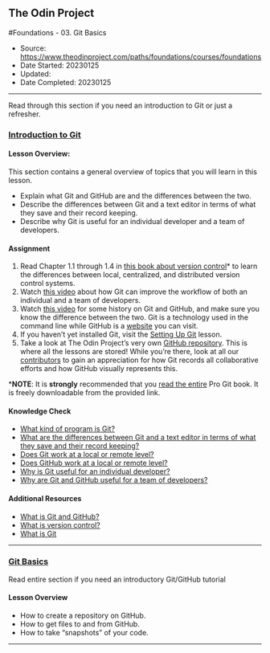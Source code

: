 ## The Odin Project

#Foundations - 03. Git Basics

  - Source: https://www.theodinproject.com/paths/foundations/courses/foundations
  - Date Started: 20230125
  - Updated:
  - Date Completed: 20230125
---

Read through this section if you need an introduction to Git or just a refresher.

### [Introduction to Git](https://www.theodinproject.com/lessons/foundations-introduction-to-git)

#### Lesson Overview:

This section contains a general overview of topics that you will learn in this lesson.

  - Explain what Git and GitHub are and the differences between the two.
  - Describe the differences between Git and a text editor in terms of what they save and their record keeping.
  - Describe why Git is useful for an individual developer and a team of developers.

#### Assignment

1. Read Chapter 1.1 through 1.4 in [this book about version control](https://git-scm.com/book/en/v2/Getting-Started-About-Version-Control)*
to learn the differences between local, centralized, and distributed version control
systems.
2. Watch [this video](https://www.youtube.com/watch?v=8oRjP8yj2Wo) about how Git can improve the workflow of both an
individual and a team of developers.
3. Watch [this video](https://www.youtube.com/watch?v=1h9_cB9mPT8&feature=youtu.be&t=13s)
for some history on Git and GitHub, and make sure you know the difference
between the two. Git is a technology used in the command line while GitHub
is a [website](https://github.com/) you can visit.
4. If you haven’t yet installed Git, visit the [Setting Up Git](https://www.theodinproject.com/lessons/foundations-setting-up-git)
lesson.
5. Take a look at The Odin Project’s very own [GitHub repository](https://github.com/TheOdinProject/curriculum).
This is where all the lessons are stored! While you’re there, look at all our 
[contributors](https://github.com/TheOdinProject/curriculum/graphs/contributors)
to gain an appreciation for how Git records all collaborative efforts and how
GitHub visually represents this.

*__NOTE__: It is __strongly__ recommended that you [read the entire](https://git-scm.com/book/en/v2) 
Pro Git book. It is freely downloadable from the provided link.

#### Knowledge Check

  - [What kind of program is Git?](https://www.theodinproject.com/lessons/foundations-introduction-to-git#introduction)
  - [What are the differences between Git and a text editor in terms of what they save and their record keeping?](https://www.theodinproject.com/lessons/foundations-introduction-to-git#text-editor-and-git)
  - [Does Git work at a local or remote level?](https://www.theodinproject.com/lessons/foundations-introduction-to-git#git-local)
  - [Does GitHub work at a local or remote level?](https://www.theodinproject.com/lessons/foundations-introduction-to-git#github-remote)
  - [Why is Git useful for an individual developer?](https://www.youtube.com/watch?v=8oRjP8yj2Wo
)
  - [Why are Git and GitHub useful for a team of developers?](https://www.youtube.com/watch?v=8oRjP8yj2Wo
)

#### Additional Resources

  - [What is Git and GitHub?](https://content.red-badger.com/resources/what-is-git-and-github)
  - [What is version control?](https://www.atlassian.com/git/tutorials/what-is-version-control)
  - [What is Git](https://www.atlassian.com/git/tutorials/what-is-git)


---
### [Git Basics](https://www.theodinproject.com/lessons/foundations-git-basics)

Read entire section if you need an introductory Git/GitHub tutorial

#### Lesson Overview

  - How to create a repository on GitHub.
  - How to get files to and from GitHub.
  - How to take “snapshots” of your code.

---
